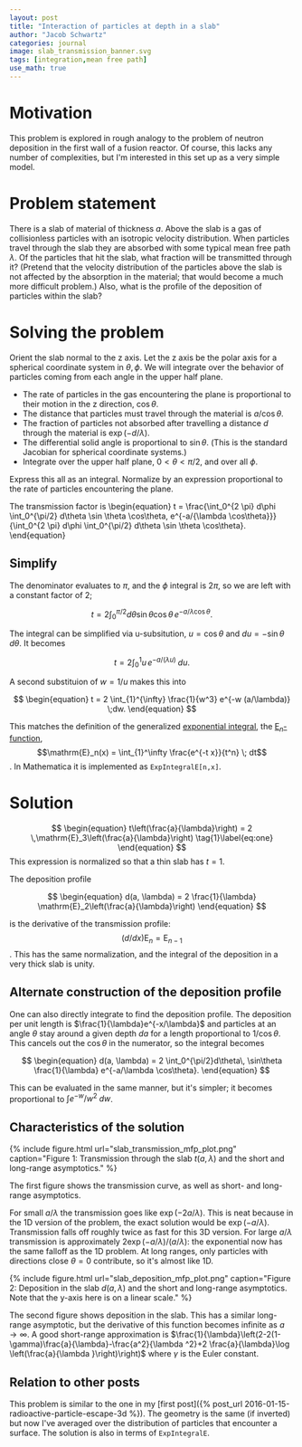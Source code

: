 ```yaml
---
layout: post
title: "Interaction of particles at depth in a slab"
author: "Jacob Schwartz"
categories: journal
image: slab_transmission_banner.svg
tags: [integration,mean free path]
use_math: true
---
```


# Motivation
This problem is explored in rough analogy to the problem of neutron deposition in the first wall of a fusion reactor. Of course, this lacks any number of complexities, but I'm interested in this set up as a very simple model.

# Problem statement
There is a slab of material of thickness $a$.
Above the slab is a gas of collisionless particles with an isotropic velocity distribution.
When particles travel through the slab they are absorbed with some typical mean free path $\lambda.$
Of the particles that hit the slab, what fraction will be transmitted through it?
(Pretend that the velocity distribution of the particles above the slab is not affected by the absorption in the material; that would become a much more difficult problem.)
Also, what is the profile of the deposition of particles within the slab?

# Solving the problem
Orient the slab normal to the z axis.
Let the z axis be the polar axis for a spherical coordinate system in $\theta, \phi$. 
We will integrate over the behavior of particles coming from each angle in the upper half plane.

* The rate of particles in the gas encountering the plane is proportional to their motion in the z direction, $\cos\theta$.
* The distance that particles must travel through the material is $a/\cos\theta$.
* The fraction of particles not absorbed after travelling a distance $d$ through the material is $\exp(-d/\lambda)$.
* The differential solid angle is proportional to $\sin\theta$. (This is the standard Jacobian for spherical coordinate systems.)
* Integrate over the upper half plane, $0 \lt \theta \lt \pi/2$, and over all $\phi$.

Express this all as an integral.
Normalize by an expression proportional to the rate of particles encountering the plane.

The transmission factor is
\begin{equation}
    t = \frac{\int_0^{2 \pi} d\phi \int_0^{\pi/2} d\theta \sin \theta \cos\theta\, e^{-a/{\lambda \cos\theta}}}{\int_0^{2 \pi} d\phi \int_0^{\pi/2} d\theta \sin \theta \cos\theta}.
\end{equation}

## Simplify
The denominator evaluates to $\pi$, and the $\phi$ integral is $2\pi$, so we are left with a constant factor of $2$;

$$
\begin{equation}
t = 2\int_0^{\pi/2} d\theta \sin \theta \cos\theta\, e^{-a/{\lambda \cos\theta}}.
\end{equation}
$$

The integral can be simplified via u-subsitution, $u = \cos\theta$ and $du = -\sin\theta\,d\theta$. It becomes

$$
\begin{equation}
t = 2 \int_0^{1} u \,e^{-a/(\lambda u)} \; du.
\end{equation}
$$

A second substituion of $w = 1/u$ makes this into

$$
\begin{equation}
t = 2 \int_{1}^{\infty} \frac{1}{w^3} e^{-w (a/\lambda)} \;dw.
\end{equation}
$$

This matches the definition of the generalized [exponential integral](https://en.wikipedia.org/wiki/Exponential_integral), the [$\mathrm{E}_n$-function](https://mathworld.wolfram.com/En-Function.html), $$\mathrm{E}_n(x) = \int_{1}^\infty \frac{e^{-t x}}{t^n} \; dt$$. In Mathematica it is implemented as `ExpIntegralE[n,x]`.

# Solution
$$
\begin{equation}
t\left(\frac{a}{\lambda}\right) = 2 \,\mathrm{E}_3\left(\frac{a}{\lambda}\right)
 \tag{1}\label{eq:one}
\end{equation}
$$
This expression is normalized so that a thin slab has $t = 1$.

The deposition profile

$$
\begin{equation}
d(a, \lambda) = 2 \frac{1}{\lambda} \mathrm{E}_2\left(\frac{a}{\lambda}\right)
\end{equation}
$$

is the derivative of the transmission profile: $$ (d/dx) \mathrm{E}_{n} = \mathrm{E}_{n-1}$$.
This has the same normalization, and the integral of the deposition in a very thick slab is unity.

## Alternate construction of the deposition profile

One can also directly integrate to find the deposition profile.
The deposition per unit length is $\frac{1}{\lambda}e^{-x/\lambda}$ and particles at an angle $\theta$ stay around a given depth $da$ for a length proportional to $1/\cos\theta$. This cancels out the $\cos\theta$ in the numerator, so the integral becomes

$$
\begin{equation}
d(a, \lambda) = 2 \int_0^{\pi/2}d\theta\, \sin\theta \frac{1}{\lambda} e^{-a/\lambda \cos\theta}.
\end{equation}
$$

This can be evaluated in the same manner, but it's simpler; it becomes proportional to $\int e^{-w}/w^2 \;dw$.

## Characteristics of the solution

{% include figure.html url="slab_transmission_mfp_plot.png" 
caption="Figure 1: Transmission through the slab $t(a,\lambda)$ and the short and long-range asymptotics." %}

The first figure shows the transmission curve, as well as short- and long-range asymptotics.

For small $a/\lambda$ the transmission goes like $\exp(-2a/\lambda)$.
This is neat because in the 1D version of the problem, the exact solution would be $\exp(-a/\lambda)$.
Transmission falls off roughly twice as fast for this 3D version.
For large $a/\lambda$ transmission is approximately $2\exp(-a/\lambda)/(a/\lambda)$: the exponential now has the same falloff as the 1D problem. At long ranges, only particles with directions close $\theta=0$ contribute, so it's almost like 1D.

{% include figure.html url="slab_deposition_mfp_plot.png" 
caption="Figure 2: Deposition in the slab $d(a,\lambda)$ and the short and long-range asymptotics. Note that the y-axis here is on a linear scale." %}

The second figure shows deposition in the slab. This has a similar long-range asymptotic, but the derivative of this function becomes infinite as $a\to\infty$.
A good short-range approximation is $\frac{1}{\lambda}\left(2-2(1-\gamma)\frac{a}{\lambda}-\frac{a^2}{\lambda ^2}+2 \frac{a}{\lambda}\log \left(\frac{a}{\lambda }\right)\right)$ where $\gamma$ is the Euler constant.

## Relation to other posts
This problem is similar to the one in my [first post]({% post_url 2016-01-15-radioactive-particle-escape-3d %}).
The geometry is the same (if inverted) but now I've averaged over the distribution of particles that encounter a surface.
The solution is also in terms of `ExpIntegralE`.
